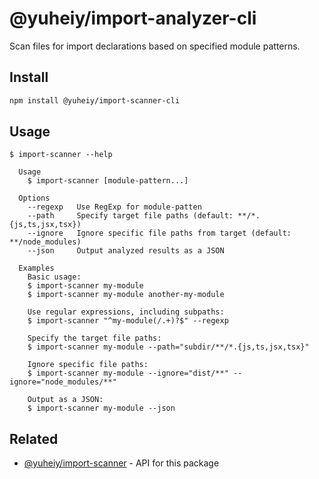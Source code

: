 # @yuheiy/import-analyzer-cli

Scan files for import declarations based on specified module patterns.

## Install

```sh
npm install @yuheiy/import-scanner-cli
```

## Usage

```
$ import-scanner --help

  Usage
    $ import-scanner [module-pattern...]

  Options
    --regexp   Use RegExp for module-patten
    --path     Specify target file paths (default: **/*.{js,ts,jsx,tsx})
    --ignore   Ignore specific file paths from target (default: **/node_modules)
    --json     Output analyzed results as a JSON

  Examples
    Basic usage:
    $ import-scanner my-module
    $ import-scanner my-module another-my-module

    Use regular expressions, including subpaths:
    $ import-scanner "^my-module(/.+)?$" --regexp

    Specify the target file paths:
    $ import-scanner my-module --path="subdir/**/*.{js,ts,jsx,tsx}"

    Ignore specific file paths:
    $ import-scanner my-module --ignore="dist/**" --ignore="node_modules/**"

    Output as a JSON:
    $ import-scanner my-module --json
```

## Related

- [@yuheiy/import-scanner](https://github.com/yuheiy/import-scanner) - API for this package
